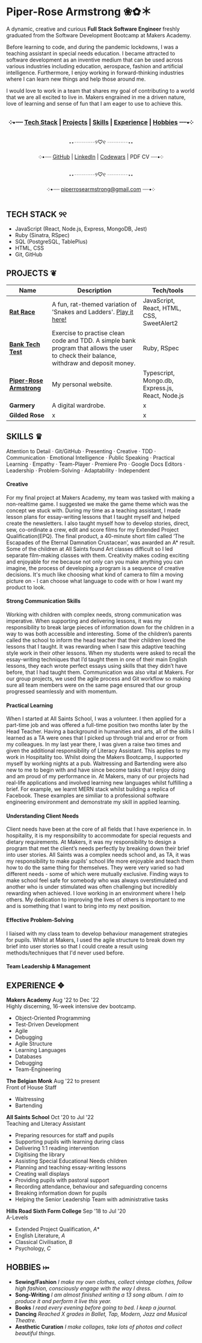 # Piper-Rose Armstrong ❀✿＊ #

A dynamic, creative and curious **Full Stack Software Engineer** freshly graduated from the Software Development Bootcamp at Makers Academy. 

Before learning to code, and during the pandemic lockdowns, I was a teaching assistant in special needs education. I became attracted to software development as an inventive medium that can be used across various industries including education, aerospace, fashion and artificial intelligence. Furthermore, I enjoy working in forward-thinking industries where I can learn new things and help those around me. 

I would love to work in a team that shares my goal of contributing to a world that we are all excited to live in. Makers engrained in me a driven nature, love of learning and sense of fun that I am eager to use to achieve this.

<div align="center">

### ༶•┈┈ [Tech Stack](https://github.com/piperrosearmstrong#tech-stack-%E0%AD%A8%E0%AD%A7) | [Projects](https://github.com/piperrosearmstrong/piperrosearmstrong#projects-) | [Skills](https://github.com/piperrosearmstrong/piperrosearmstrong#skills-) | [Experience](https://github.com/piperrosearmstrong/piperrosearmstrong#experience-) | [Hobbies](https://github.com/piperrosearmstrong/piperrosearmstrong#hobbies-) ┈┈•༶

⋆⋆┈┈┈┈୨♡୧ ┈┈┈┈⋆⋆

༶•┈┈ [GitHub](https://github.com/piperrosearmstrong) | [LinkedIn](https://www.linkedin.com/in/piper-rose-armstrong-a20447265/) | [Codewars](https://www.codewars.com/users/piperrosearmstrong) | PDF CV ┈┈•༶

⋆⋆┈┈┈┈୨♡୧ ┈┈┈┈⋆⋆

༶•┈┈ piperrosearmstrong@gmail.com ┈┈•༶
  
</div>

## TECH STACK ୨୧

- JavaScript (React, Node.js, Express, MongoDB, Jest)
- Ruby (Sinatra, RSpec) 
- SQL (PostgreSQL, TablePlus)
- HTML, CSS 
- Git, GitHub

## PROJECTS ❦

| Name                         | Description       | Tech/tools        |
| ---------------------------- | ----------------- | ----------------- |
| **[Rat Race](https://github.com/Ollie-HB/rat-race)**                 | A fun, rat-themed variation of 'Snakes and Ladders'. [Play it here!](https://rat-race-boardgame.netlify.app/) | JavaScript, React, HTML, CSS, SweetAlert2 |
| **[Bank Tech Test](https://github.com/piperrosearmstrong/bank-tech-test)** | Exercise to practise clean code and TDD. A simple bank program that allows the user to check their balance, withdraw and deposit money. | Ruby, RSpec |
| **[Piper-Rose Armstrong](https://github.com/piperrosearmstrong/personal-website)**         | My personal website. | Typescript, Mongo.db, Express.js, React, Node.js |
| **Garmery**                  | A digital wardrobe. | x              |
| **Gilded Rose**                  | x | x              |

## SKILLS ♛

Attention to Detail · Git/GitHub · Presenting · Creative · TDD · Communication · Emotional Intelligence · Public Speaking · Practical Learning · Empathy · Team-Player · Premiere Pro · Google Docs Editors · Leadership · Problem-Solving · Adaptability · Independent

#### Creative

For my final project at Makers Academy, my team was tasked with making a non-realtime game. I suggested we make the game theme which was the concept we stuck with. During my time as a teaching assistant, I made lesson plans for essay-writing lessons that I taught myself and helped create the newsletters. I also taught myself how to develop stories, direct, sew, co-ordinate a crew, edit and score films for my Extended Project Qualification(EPQ). The final product, a 40-minute short film called ‘The Escapades of the Eternal Damnation Crustacean’, was awarded an A* result. Some of the children at All Saints found Art classes difficult so I led separate film-making classes with them. Creativity makes coding exciting and enjoyable for me because not only can you make anything you can imagine, the process of developing a program is a sequence of creative decisions. It's much like choosing what kind of camera to film a moving picture on - I can choose what language to code with or how I want my product to look.

#### Strong Communication Skills

Working with children with complex needs, strong communication was imperative. When supporting and delivering lessons, it was my responsibility to break large pieces of information down for the children in a way to was both accessible and interesting. Some of the children’s parents called the school  to inform the head teacher that their children loved the lessons that I taught. It was rewarding when I saw this adaptive teaching style work in their other lessons. When my students were asked to recall the essay-writing techniques that I’d taught them in one of their main English lessons, they each wrote perfect essays using skills that they didn’t have before, that I had taught them. Communication was also vital at Makers. For our group projects, we used the agile process and Git workflow so making sure all team members were on the same page ensured that our group progressed seamlessly and with momentum.

#### Practical Learning

When I started at All Saints School, I was a volunteer. I then applied for a part-time job and was offered a full-time position two months later by the Head Teacher. Having a background in humanities and arts, all of the skills I learned as a TA were ones that I picked up through trial and error or from my colleagues. In my last year there, I was given a raise two times and given the additional responsibility of Literacy Assistant. This applies to my work in Hospitality too. Whilst doing the Makers Bootcamp, I supported myself by working nights at a pub. Waitressing and Bartending were also new to me to begin with and have since become tasks that I enjoy doing and am proud of my performance in. At Makers, many of our projects had real-life applications and involved learning new languages whilst fulfilling a brief. For example, we learnt MERN stack whilst building a replica of Facebook. These examples are similiar to a professional software engineering environment and demonstrate my skill in applied learning.

#### Understanding Client Needs

Client needs have been at the core of all fields that I have experience in. In hospitality, it is my responsibility to accommodate for special requests and dietary requirements. At Makers, it was my responsibility to design a program that met the client’s needs perfectly by breaking down their brief into user stories. All Saints was a complex needs school and, as TA, it was my responsibility to make pupils’ school life more enjoyable and teach them how to do the same thing for themselves. They were very varied so had different needs - some of which were mutually exclusive. Finding ways to make school feel safe for somebody who was always overstimulated and another who is under stimulated was often challenging but incredibly rewarding when achieved. I love working in an environment where I help others. My dedication to improving the lives of others is important to me and is something that I want to bring into my next position.

#### Effective Problem-Solving

I liaised with my class team to develop behaviour management strategies for pupils. Whilst at Makers, I used the agile structure to break down my brief into user stories so that I could create a result using methods/techniques that I'd never used before.

#### Team Leadership & Management

## EXPERIENCE ✥

**Makers Academy** Aug '22 to Dec '22    
Highly discerning, 16-week intensive dev bootcamp.

- Object-Oriented Programming
- Test-Driven Development
- Agile
- Debugging
- Agile Structure
- Learning Languages
- Databases
- Debugging
- Team-Engineering

**The Belgian Monk** Aug '22 to present    
Front of House Staff

- Waitressing
- Bartending

**All Saints School** Oct '20 to Jul '22    
Teaching and Literacy Assistant

- Preparing resources for staff and pupils
- Supporting pupils with learning during class
- Delivering 1:1 reading intervention
- Digitising the library
- Assisting Special Educational Needs children
- Planning and teaching essay-writing lessons
- Creating wall displays
- Providing pupils with pastoral support
- Recording attendance, behaviour and safeguarding concerns
- Breaking information down for pupils
- Helping the Senior Leadership Team with administrative tasks

**Hills Road Sixth Form College** Sep '18 to Jul '20    
A-Levels

- Extended Project Qualification, *A**
- English Literature, *A*
- Classical Civilisation, *B*
- Psychology, *C*

## HOBBIES ⤠

- **Sewing/Fashion** _I make my own clothes, collect vintage clothes, follow high fashion, consciously engage with the way I dress._
- **Song-Writing** _I am almost finished writing a 13 song album. I aim to produce it and perform it live this year._
- **Books** _I read every evening before going to bed. I keep a journal._
- **Dancing** _Reached X grades in Ballet, Tap, Modern, Jazz and Musical Theatre._
- **Aesthetic Curation** _I make collages, take lots of photos and collect beautiful things._

